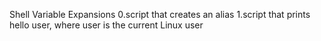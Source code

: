 Shell Variable Expansions
0.script that creates an alias
1.script that prints hello user, where user is the current Linux user
